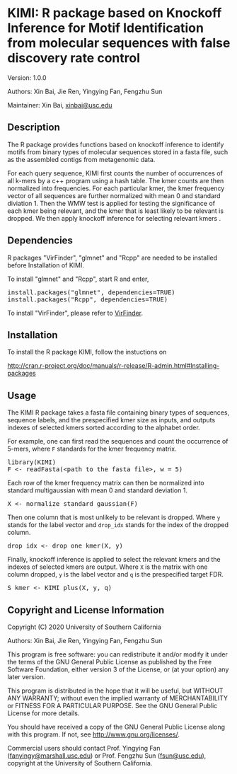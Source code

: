 # KIMI: R package based on Knockoff Inference for Motif Identification from molecular sequences with false discovery rate control 

Version: 1.0.0

Authors: Xin Bai, Jie Ren, Yingying Fan, Fengzhu Sun

Maintainer: Xin Bai, <xinbai@usc.edu>

## Description

The R package provides functions based on knockoff inference to identify motifs from binary types of molecular sequences stored in a fasta file, such as the assembled contigs from metagenomic data. 

For each query sequence, KIMI first counts  the number of occurrences of all k-mers by a c++ program using a hash table. The kmer counts are then normalized into frequencies. For each particular kmer, 
the kmer frequency vector of all sequences are further normalized with mean 0 and standard diviation 1. Then the WMW test is applied for testing the significance of each kmer being relevant, and
the kmer that is least likely to be relevant is dropped. We then apply knockoff inference for selecting relevant kmers . 

## Dependencies

R packages "VirFinder", "glmnet" and "Rcpp" are needed to be installed before Installation of KIMI.

To install "glmnet" and "Rcpp", start R and enter,

<pre>
install.packages("glmnet", dependencies=TRUE)
install.packages("Rcpp", dependencies=TRUE)
</pre>

To install "VirFinder", please refer to 
[VirFinder](https://github.com/jessieren/VirFinder).

## Installation

To install the R package KIMI, follow the instuctions on

<http://cran.r-project.org/doc/manuals/r-release/R-admin.html#Installing-packages>

## Usage

The KIMI R package takes a fasta file containing binary types of sequences, sequence labels, and the prespecified kmer size as inputs, and outputs indexes of selected kmers sorted according to the alphabet order.

For example, one can first read the sequences and count the occurrence of 5-mers, where `F` standards for the kmer frequency matrix.

<pre>
library(KIMI)
F <- readFasta(&lt;path_to_the_fasta_file&gt;, w = 5)
</pre>

Each row of the kmer frequency matrix can then be normalized into standard multigaussian with mean 0 and standard deviation 1.

<pre>
X <- normalize_standard_gaussian(F)
</pre>

Then one column that is most unlikely to be relevant is dropped. Where `y` stands for the label vector and `drop_idx` stands for the index of the dropped column.

<pre>
drop_idx <- drop_one_kmer(X, y)
</pre>

Finally, knockoff inference is applied to select the relevant kmers and the indexes of selected kmers are output. Where `X` is the matrix with one column dropped, `y` is the label vector and `q` is the prespecified target FDR.

<pre>
S_kmer <- KIMI_plus(X, y, q)
</pre>

## Copyright and License Information
Copyright (C) 2020 University of Southern California

Authors: Xin Bai, Jie Ren, Yingying Fan, Fengzhu Sun

This program is free software: you can redistribute it and/or modify it under the terms of the GNU General Public License as published by the Free Software Foundation, either version 3 of the License, or (at your option) any later version.

This program is distributed in the hope that it will be useful, but WITHOUT ANY WARRANTY; without even the implied warranty of MERCHANTABILITY or FITNESS FOR A PARTICULAR PURPOSE. See the GNU General Public License for more details.

You should have received a copy of the GNU General Public License along with this program. If not, see http://www.gnu.org/licenses/.

Commercial users should contact Prof. Yingying Fan (<fanyingy@marshall.usc.edu>) or Prof. Fengzhu Sun (<fsun@usc.edu>), copyright at the University of Southern California.
